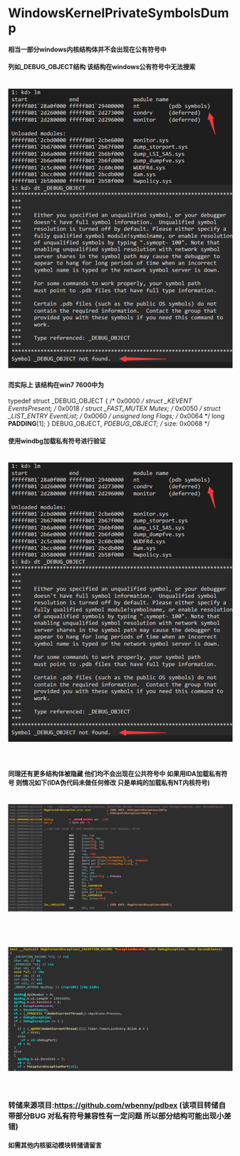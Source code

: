 # WindowsKernelPrivateSymbolsDump

#### 相当一部分windows内核结构体并不会出现在公有符号中

#### 列如_DEBUG_OBJECT结构 该结构在windows公有符号中无法搜索

<h1 align="center">
	<img src="1.png" >
</h1>

#### 而实际上 该结构在win7 7600中为

typedef struct _DEBUG_OBJECT
{
	/* 0x0000 */ struct _KEVENT EventsPresent;
	/* 0x0018 */ struct _FAST_MUTEX Mutex;
	/* 0x0050 */ struct _LIST_ENTRY EventList;
	/* 0x0060 */ unsigned long Flags;
	/* 0x0064 */ long __PADDING__[1];
} DEBUG_OBJECT, *PDEBUG_OBJECT; /* size: 0x0068 */

#### 使用windbg加载私有符号进行验证

<h1 align="center">
	<img src="1.png" >
	<br>
	<br>
</h1>

#### 同理还有更多结构体被隐藏 他们均不会出现在公共符号中 如果用IDA加载私有符号 则情况如下(IDA伪代码未做任何修改 只是单纯的加载私有NT内核符号)

<h1 align="center">
	<img src="3.png" >
	<br>
	<br>
</h1>

<h1 align="center">
	<img src="4.png" >
	<br>
	<br>
</h1>

### 转储来源项目:https://github.com/wbenny/pdbex (该项目转储自带部分BUG 对私有符号兼容性有一定问题 所以部分结构可能出现小差错)

#### 如需其他内核驱动模块转储请留言